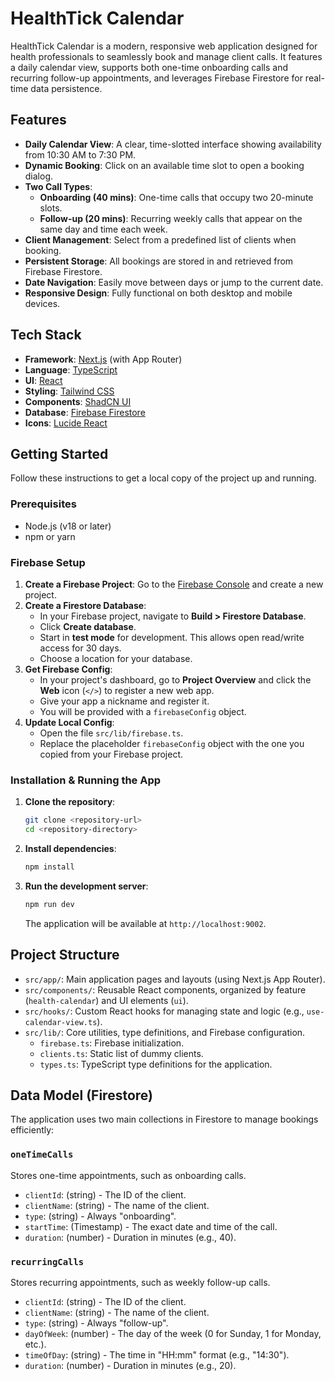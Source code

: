 # HealthTick Calendar

HealthTick Calendar is a modern, responsive web application designed for health professionals to seamlessly book and manage client calls. It features a daily calendar view, supports both one-time onboarding calls and recurring follow-up appointments, and leverages Firebase Firestore for real-time data persistence.

## Features

- **Daily Calendar View**: A clear, time-slotted interface showing availability from 10:30 AM to 7:30 PM.
- **Dynamic Booking**: Click on an available time slot to open a booking dialog.
- **Two Call Types**:
    - **Onboarding (40 mins)**: One-time calls that occupy two 20-minute slots.
    - **Follow-up (20 mins)**: Recurring weekly calls that appear on the same day and time each week.
- **Client Management**: Select from a predefined list of clients when booking.
- **Persistent Storage**: All bookings are stored in and retrieved from Firebase Firestore.
- **Date Navigation**: Easily move between days or jump to the current date.
- **Responsive Design**: Fully functional on both desktop and mobile devices.

## Tech Stack

- **Framework**: [Next.js](https://nextjs.org/) (with App Router)
- **Language**: [TypeScript](https://www.typescriptlang.org/)
- **UI**: [React](https://reactjs.org/)
- **Styling**: [Tailwind CSS](https://tailwindcss.com/)
- **Components**: [ShadCN UI](https://ui.shadcn.com/)
- **Database**: [Firebase Firestore](https://firebase.google.com/docs/firestore)
- **Icons**: [Lucide React](https://lucide.dev/)

## Getting Started

Follow these instructions to get a local copy of the project up and running.

### Prerequisites

- Node.js (v18 or later)
- npm or yarn

### Firebase Setup

1.  **Create a Firebase Project**: Go to the [Firebase Console](https://console.firebase.google.com/) and create a new project.
2.  **Create a Firestore Database**:
    - In your Firebase project, navigate to **Build > Firestore Database**.
    - Click **Create database**.
    - Start in **test mode** for development. This allows open read/write access for 30 days.
    - Choose a location for your database.
3.  **Get Firebase Config**:
    - In your project's dashboard, go to **Project Overview** and click the **Web** icon (`</>`) to register a new web app.
    - Give your app a nickname and register it.
    - You will be provided with a `firebaseConfig` object.
4.  **Update Local Config**:
    - Open the file `src/lib/firebase.ts`.
    - Replace the placeholder `firebaseConfig` object with the one you copied from your Firebase project.

### Installation & Running the App

1.  **Clone the repository**:
    ```bash
    git clone <repository-url>
    cd <repository-directory>
    ```
2.  **Install dependencies**:
    ```bash
    npm install
    ```
3.  **Run the development server**:
    ```bash
    npm run dev
    ```
    The application will be available at `http://localhost:9002`.

## Project Structure

-   `src/app/`: Main application pages and layouts (using Next.js App Router).
-   `src/components/`: Reusable React components, organized by feature (`health-calendar`) and UI elements (`ui`).
-   `src/hooks/`: Custom React hooks for managing state and logic (e.g., `use-calendar-view.ts`).
-   `src/lib/`: Core utilities, type definitions, and Firebase configuration.
    -   `firebase.ts`: Firebase initialization.
    -   `clients.ts`: Static list of dummy clients.
    -   `types.ts`: TypeScript type definitions for the application.

## Data Model (Firestore)

The application uses two main collections in Firestore to manage bookings efficiently:

### `oneTimeCalls`

Stores one-time appointments, such as onboarding calls.

-   `clientId`: (string) - The ID of the client.
-   `clientName`: (string) - The name of the client.
-   `type`: (string) - Always "onboarding".
-   `startTime`: (Timestamp) - The exact date and time of the call.
-   `duration`: (number) - Duration in minutes (e.g., 40).

### `recurringCalls`

Stores recurring appointments, such as weekly follow-up calls.

-   `clientId`: (string) - The ID of the client.
-   `clientName`: (string) - The name of the client.
-   `type`: (string) - Always "follow-up".
-   `dayOfWeek`: (number) - The day of the week (0 for Sunday, 1 for Monday, etc.).
-   `timeOfDay`: (string) - The time in "HH:mm" format (e.g., "14:30").
-   `duration`: (number) - Duration in minutes (e.g., 20).
